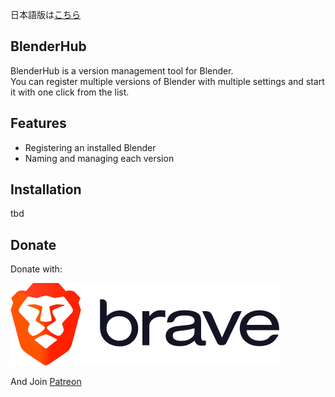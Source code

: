 日本語版は[こちら](./)

## BlenderHub

BlenderHub is a version management tool for Blender.     
You can register multiple versions of Blender with multiple settings and start it with one click from the list.

## Features

- Registering an installed Blender
- Naming and managing each version

## Installation

tbd

## Donate

Donate with:

[![Brave](https://raw.githubusercontent.com/Chipsnet/blender-hub/master/.github/brave-logotype-full-color.png)](https://brave.com/chi953)

And Join [Patreon](https://www.patreon.com/minato86)